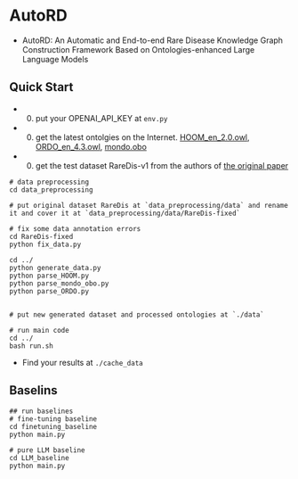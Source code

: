 # AutoRD

* AutoRD: An Automatic and End-to-end Rare Disease Knowledge Graph Construction Framework Based on Ontologies-enhanced Large Language Models


## Quick Start

* 0. put your OPENAI_API_KEY at `env.py`
* 0. get the latest ontolgies on the Internet. [HOOM_en_2.0.owl](https://www.orphadata.com/hoom/), [ORDO_en_4.3.owl](https://www.orphadata.com/ordo/), [mondo.obo](https://mondo.monarchinitiative.org/)
* 0. get the test dataset RareDis-v1 from the authors of [the original paper](https://arxiv.org/abs/2108.01204)



```shell
# data preprocessing
cd data_preprocessing

# put original dataset RareDis at `data_preprocessing/data` and rename it and cover it at `data_preprocessing/data/RareDis-fixed`

# fix some data annotation errors
cd RareDis-fixed
python fix_data.py

cd ../
python generate_data.py
python parse_HOOM.py
python parse_mondo_obo.py
python parse_ORDO.py


# put new generated dataset and processed ontologies at `./data`

# run main code
cd ../
bash run.sh
```

* Find your results at `./cache_data`

## Baselins

```shell
## run baselines
# fine-tuning baseline
cd finetuning_baseline
python main.py

# pure LLM baseline
cd LLM_baseline
python main.py
```